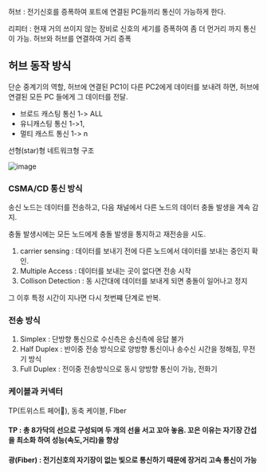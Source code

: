 허브 : 전기신호를 증폭하여 포트에 연결된 PC들끼리 통신이 가능하게 한다.

리피터 : 현재 거의 쓰이지 않는 장비로 신호의 세기를 증폭하여 좀 더 먼거리 까지 통신이 가능. 허브와 허브를 연결하여 거리 증폭

## 허브 동작 방식

단순 중계기의 역할, 허브에 연결된 PC1이 다른 PC2에게 데이터를 보내려 하면, 허브에 연결된 모든 PC 들에게 그 데이터를 전달.

- 브로드 캐스팅 통신 1-> ALL
- 유니캐스팅 통신 1->1,
- 멀티 캐스트 통신 1-> n

선형(star)형 네트워크형 구조

![image](https://user-images.githubusercontent.com/13481627/92467050-f4921d80-f20b-11ea-918b-249dd99f24f0.png)

### CSMA/CD 통신 방식

송신 노드는 데이터를 전송하고, 다음 채널에서 다른 노드의 데이터 충돌 발생을 계속 감지.

충돌 발생시에는 모든 노드에게 충돌 발생을 통지하고 재전송을 시도.

1. carrier sensing : 데이터를 보내기 전에 다른 노드에서 데이터를 보내는 중인지 확인.
2. Multiple Access : 데이터를 보내는 곳이 없다면 전송 시작
3. Collison Detection : 동 시간대에 데이터를 보내게 되면 충돌이 일어나고 정지

그 이후 특정 시간이 지나면 다시 첫번쨰 단계로 반복.

### 전송 방식

1. Simplex : 단방향 통신으로 수신측은 송신측에 응답 불가
2. Half Duplex : 반이중 전송 방식으로 양방향 통신이나 송수신 시간을 정해짐, 무전기 방식
3. Full Duplex : 전이중 전송방식으로 동시 양방향 통신이 가능, 전화기

### 케이블과 커넥터

TP(트위스트 페어), 동축 케이블, FIber

#### TP : 총 8가닥의 선으로 구성되며 두 개의 선을 서고 꼬아 놓음. 꼬은 이유는 자기장 간섭을 최소화 하여 성능(속도,거리)을 향상

#### 광(Fiber) : 전기신호의 자기장이 없는 빛으로 통신하기 때문에 장거리 고속 통신이 가능
